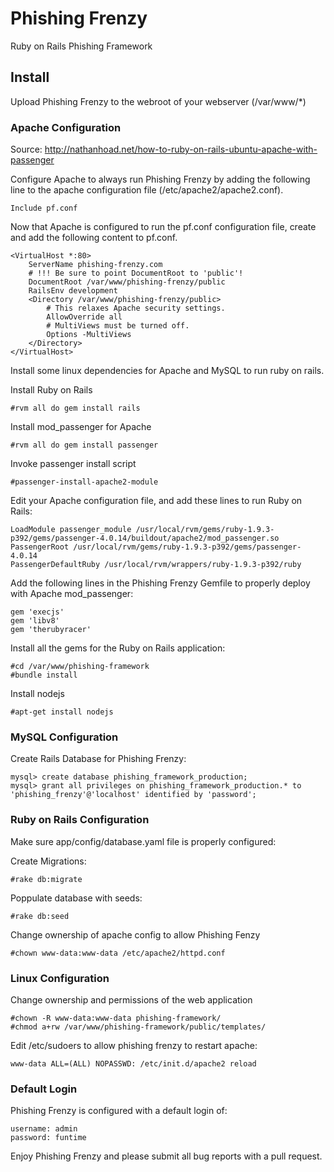 Phishing Frenzy
===============

Ruby on Rails Phishing Framework

Install
-------

Upload Phishing Frenzy to the webroot of your webserver (/var/www/*)

### Apache Configuration

Source:
http://nathanhoad.net/how-to-ruby-on-rails-ubuntu-apache-with-passenger

Configure Apache to always run Phishing Frenzy by adding the following line to the apache configuration file (/etc/apache2/apache2.conf).

	Include pf.conf

Now that Apache is configured to run the pf.conf configuration file, create and add the following content to pf.conf.

	<VirtualHost *:80>
		ServerName phishing-frenzy.com
		# !!! Be sure to point DocumentRoot to 'public'!
		DocumentRoot /var/www/phishing-frenzy/public
		RailsEnv development
		<Directory /var/www/phishing-frenzy/public>
			# This relaxes Apache security settings.
			AllowOverride all
			# MultiViews must be turned off.
			Options -MultiViews
		</Directory>
	</VirtualHost>

Install some linux dependencies for Apache and MySQL to run ruby on rails.

Install Ruby on Rails

	#rvm all do gem install rails

Install mod_passenger for Apache

	#rvm all do gem install passenger

Invoke passenger install script

	#passenger-install-apache2-module

Edit your Apache configuration file, and add these lines to run Ruby on Rails:

	LoadModule passenger_module /usr/local/rvm/gems/ruby-1.9.3-p392/gems/passenger-4.0.14/buildout/apache2/mod_passenger.so
	PassengerRoot /usr/local/rvm/gems/ruby-1.9.3-p392/gems/passenger-4.0.14
	PassengerDefaultRuby /usr/local/rvm/wrappers/ruby-1.9.3-p392/ruby

Add the following lines in the Phishing Frenzy Gemfile to properly deploy with Apache mod_passenger:

	gem 'execjs'
	gem 'libv8'
	gem 'therubyracer'

Install all the gems for the Ruby on Rails application:

	#cd /var/www/phishing-framework
	#bundle install

Install nodejs

	#apt-get install nodejs

### MySQL Configuration

Create Rails Database for Phishing Frenzy:

	mysql> create database phishing_framework_production;
	mysql> grant all privileges on phishing_framework_production.* to 'phishing_frenzy'@'localhost' identified by 'password';

### Ruby on Rails Configuration

Make sure app/config/database.yaml file is properly configured:

Create Migrations:

	#rake db:migrate

Poppulate database with seeds:

	#rake db:seed

Change ownership of apache config to allow Phishing Fenzy

	#chown www-data:www-data /etc/apache2/httpd.conf

### Linux Configuration

Change ownership and permissions of the web application

	#chown -R www-data:www-data phishing-framework/
	#chmod a+rw /var/www/phishing-framework/public/templates/

Edit /etc/sudoers to allow phishing frenzy to restart apache:

	www-data ALL=(ALL) NOPASSWD: /etc/init.d/apache2 reload

### Default Login

Phishing Frenzy is configured with a default login of:

	username: admin
	password: funtime

Enjoy Phishing Frenzy and please submit all bug reports with a pull request.